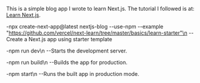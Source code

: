 This is a simple blog app I wrote to learn Next.js.
The tutorial I followed is at: [Learn Next.js](https://nextjs.org/learn).

-npx create-next-app@latest nextjs-blog --use-npm --example "https://github.com/vercel/next-learn/tree/master/basics/learn-starter"\n
    --Create a Next.js app using starter template

-npm run dev\n
    --Starts the development server.

-npm run build\n
    --Builds the app for production.

-npm start\n
    --Runs the built app in production mode.
